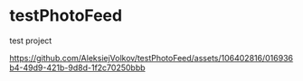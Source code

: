 # testPhotoFeed
test project

https://github.com/AleksiejVolkov/testPhotoFeed/assets/106402816/016936b4-49d9-421b-9d8d-1f2c70250bbb

